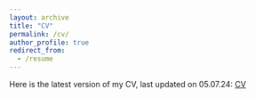 ```yaml
---
layout: archive
title: "CV"
permalink: /cv/
author_profile: true
redirect_from:
  - /resume
---
```


Here is the latest version of my CV, last updated on 05.07.24:
<a href="https://edualas.github.io/files/cv.pdf" target="_blank">CV</a>
